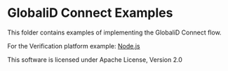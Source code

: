 # GlobaliD Connect Examples

This folder contains examples of implementing the GlobaliD Connect flow.


For the Verification platform example:
[Node.js](node)

This software is licensed under Apache License, Version 2.0